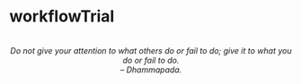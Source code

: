 # workflowTrial
<!-- QUOTE:START -->
<p align="center"><br><i>Do not give your attention to what others do or fail to do; give it to what you do or fail to do.</i><br><i>– Dhammapada.</i><br></p>
<!-- QUOTE:END -->

